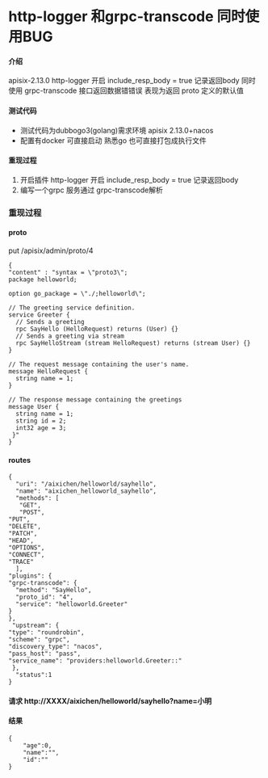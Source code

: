 # http-logger 和grpc-transcode  同时使用BUG

#### 介绍
apisix-2.13.0 http-logger 开启 include_resp_body = true 记录返回body 
同时
使用 grpc-transcode 
接口返回数据错错误 表现为返回 proto 定义的默认值

#### 测试代码
- 测试代码为dubbogo3(golang)需求环境 apisix 2.13.0+nacos
- 配置有docker 可直接启动 熟悉go 也可直接打包成执行文件




#### 重现过程

1.  开启插件 http-logger 开启 include_resp_body = true 记录返回body
2.  编写一个grpc 服务通过 grpc-transcode解析
### 重现过程
#### proto
put /apisix/admin/proto/4

    {
    "content" : "syntax = \"proto3\";
    package helloworld;

    option go_package = \"./;helloworld\";

    // The greeting service definition.
    service Greeter {
      // Sends a greeting
      rpc SayHello (HelloRequest) returns (User) {}
      // Sends a greeting via stream
      rpc SayHelloStream (stream HelloRequest) returns (stream User) {}
    }

    // The request message containing the user's name.
    message HelloRequest {
      string name = 1;
    }

    // The response message containing the greetings
    message User {
      string name = 1;
      string id = 2;
      int32 age = 3;
     }"
    }

#### routes

    {
      "uri": "/aixichen/helloworld/sayhello",
      "name": "aixichen_helloworld_sayhello",
      "methods": [
       "GET",
       "POST",
    "PUT",
    "DELETE",
    "PATCH",
    "HEAD",
    "OPTIONS",
    "CONNECT",
    "TRACE"
      ],
    "plugins": {
    "grpc-transcode": {
      "method": "SayHello",
      "proto_id": "4",
      "service": "helloworld.Greeter"
    }
    },
     "upstream": {
    "type": "roundrobin",
    "scheme": "grpc",
    "discovery_type": "nacos",
    "pass_host": "pass",
    "service_name": "providers:helloworld.Greeter::"
     },
      "status":1
    }


#### 请求 http://XXXX/aixichen/helloworld/sayhello?name=小明
#### 结果
    {
        "age":0,
        "name":"",
        "id":""
    }
